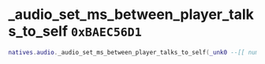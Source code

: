 # _audio_set_ms_between_player_talks_to_self `0xBAEC56D1`

```lua
natives.audio._audio_set_ms_between_player_talks_to_self(_unk0 --[[ number ]])
```